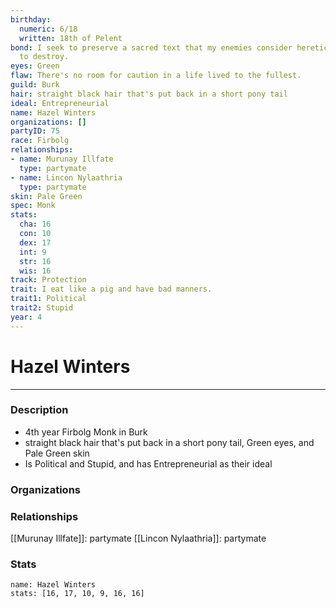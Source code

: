 ```yaml
---
birthday:
  numeric: 6/18
  written: 18th of Pelent
bond: I seek to preserve a sacred text that my enemies consider heretical and seek
  to destroy.
eyes: Green
flaw: There's no room for caution in a life lived to the fullest.
guild: Burk
hair: straight black hair that's put back in a short pony tail
ideal: Entrepreneurial
name: Hazel Winters
organizations: []
partyID: 75
race: Firbolg
relationships:
- name: Murunay Illfate
  type: partymate
- name: Lincon Nylaathria
  type: partymate
skin: Pale Green
spec: Monk
stats:
  cha: 16
  con: 10
  dex: 17
  int: 9
  str: 16
  wis: 16
track: Protection
trait: I eat like a pig and have bad manners.
trait1: Political
trait2: Stupid
year: 4
---
```

# Hazel Winters
---
### Description
- 4th year Firbolg Monk in Burk
- straight black hair that's put back in a short pony tail, Green eyes, and Pale Green skin
- Is Political and Stupid, and has Entrepreneurial as their ideal

### Organizations
### Relationships
[[Murunay Illfate]]: partymate
[[Lincon Nylaathria]]: partymate
### Stats
```statblock
name: Hazel Winters
stats: [16, 17, 10, 9, 16, 16]
```